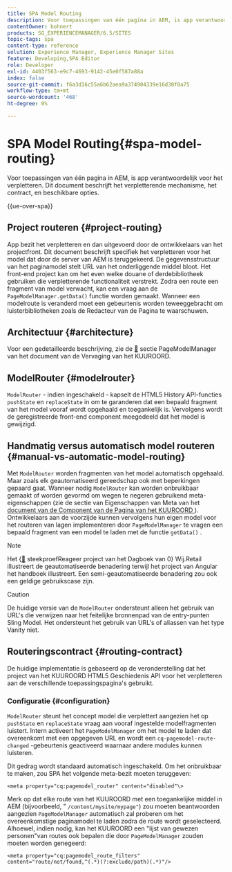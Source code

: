```yaml
---
title: SPA Model Routing
description: Voor toepassingen van één pagina in AEM, is app verantwoordelijk voor het verpletteren. Dit document beschrijft het verpletterende mechanisme, het contract, en beschikbare opties.
contentOwner: bohnert
products: SG_EXPERIENCEMANAGER/6.5/SITES
topic-tags: spa
content-type: reference
solution: Experience Manager, Experience Manager Sites
feature: Developing,SPA Editor
role: Developer
exl-id: 4403f563-e9c7-4693-9142-45e0f587a88a
index: false
source-git-commit: f6a3d16c55a6b62aea9a374904339e16d30f0a75
workflow-type: tm+mt
source-wordcount: '468'
ht-degree: 0%

---
```



# SPA Model Routing{#spa-model-routing}

Voor toepassingen van één pagina in AEM, is app verantwoordelijk voor het verpletteren. Dit document beschrijft het verpletterende mechanisme, het contract, en beschikbare opties.

{{ue-over-spa}}

## Project routeren {#project-routing}

App bezit het verpletteren en dan uitgevoerd door de ontwikkelaars van het projectfront. Dit document beschrijft specifiek het verpletteren voor het model dat door de server van AEM is teruggekeerd. De gegevensstructuur van het paginamodel stelt URL van het onderliggende middel bloot. Het front-end project kan om het even welke douane of derdebibliotheek gebruiken die verpletterende functionaliteit verstrekt. Zodra een route een fragment van model verwacht, kan een vraag aan de `PageModelManager.getData()` functie worden gemaakt. Wanneer een modelroute is veranderd moet een gebeurtenis worden teweeggebracht om luisterbibliotheken zoals de Redacteur van de Pagina te waarschuwen.

## Architectuur {#architecture}

Voor een gedetailleerde beschrijving, zie de [&#128279;](/help/sites-developing/spa-blueprint.md#pagemodelmanager) sectie PageModelManager van het document van de Vervaging van het KUUROORD.

## ModelRouter {#modelrouter}

`ModelRouter` - indien ingeschakeld - kapselt de HTML5 History API-functies `pushState` en `replaceState` in om te garanderen dat een bepaald fragment van het model vooraf wordt opgehaald en toegankelijk is. Vervolgens wordt de geregistreerde front-end component meegedeeld dat het model is gewijzigd.

## Handmatig versus automatisch model routeren {#manual-vs-automatic-model-routing}

Met `ModelRouter` worden fragmenten van het model automatisch opgehaald. Maar zoals elk geautomatiseerd gereedschap ook met beperkingen gepaard gaat. Wanneer nodig `ModelRouter` kan worden onbruikbaar gemaakt of worden gevormd om wegen te negeren gebruikend meta-eigenschappen (zie de sectie van Eigenschappen van Meta van het [&#x200B; document van de Component van de Pagina van het KUUROORD &#x200B;](/help/sites-developing/spa-page-component.md)). Ontwikkelaars aan de voorzijde kunnen vervolgens hun eigen model voor het routeren van lagen implementeren door `PageModelManager` te vragen een bepaald fragment van een model te laden met de functie `getData()` .

>[!NOTE]
>
>Het {[&#128279;](https://github.com/adobe/aem-sample-we-retail-journal) steekproefReageer project van het Dagboek van 0} Wij.Retail illustreert de geautomatiseerde benadering terwijl het project van Angular het handboek illustreert.  Een semi-geautomatiseerde benadering zou ook een geldige gebruikscase zijn.

>[!CAUTION]
>
>De huidige versie van de `ModelRouter` ondersteunt alleen het gebruik van URL&#39;s die verwijzen naar het feitelijke bronnenpad van de entry-punten Sling Model. Het ondersteunt het gebruik van URL&#39;s of aliassen van het type Vanity niet.

## Routeringscontract {#routing-contract}

De huidige implementatie is gebaseerd op de veronderstelling dat het project van het KUUROORD HTML5 Geschiedenis API voor het verpletteren aan de verschillende toepassingspagina&#39;s gebruikt.

### Configuratie {#configuration}

`ModelRouter` steunt het concept model die verplettert aangezien het op `pushState` en `replaceState` vraag aan vooraf ingestelde modelfragmenten luistert. Intern activeert het `PageModelManager` om het model te laden dat overeenkomt met een opgegeven URL en wordt een `cq-pagemodel-route-changed` -gebeurtenis geactiveerd waarnaar andere modules kunnen luisteren.

Dit gedrag wordt standaard automatisch ingeschakeld. Om het onbruikbaar te maken, zou SPA het volgende meta-bezit moeten teruggeven:

```
<meta property="cq:pagemodel_router" content="disabled"\>
```

Merk op dat elke route van het KUUROORD met een toegankelijke middel in AEM (bijvoorbeeld, &quot; `/content/mysite/mypage"`) zou moeten beantwoorden aangezien `PageModelManager` automatisch zal proberen om het overeenkomstige paginamodel te laden zodra de route wordt geselecteerd. Alhoewel, indien nodig, kan het KUUROORD een &quot;lijst van gewezen personen&quot;van routes ook bepalen die door `PageModelManager` zouden moeten worden genegeerd:

```
<meta property="cq:pagemodel_route_filters" content="route/not/found,^(.*)(?:exclude/path)(.*)"/>
```
